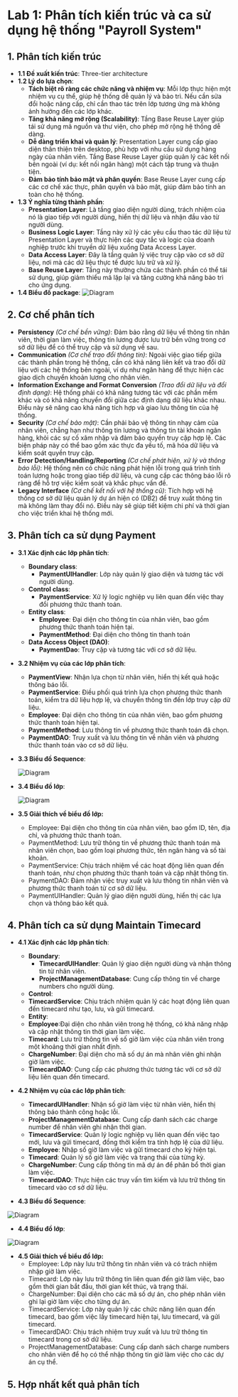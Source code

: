 # Lab 1: Phân tích kiến trúc và ca sử dụng hệ thống "Payroll System"

## 1. Phân tích kiến trúc
- **1.1 Đề xuất kiến trúc**: Three-tier architecture
- **1.2 Lý do lựa chọn**:
    - **Tách biệt rõ ràng các chức năng và nhiệm vụ**: Mỗi lớp thực hiện một nhiệm vụ cụ thể, giúp hệ thống dễ quản lý và bảo trì. Nếu cần sửa đổi hoặc nâng cấp, chỉ cần thao tác trên lớp tương ứng mà không ảnh hưởng đến các lớp khác.
    - **Tăng khả năng mở rộng (Scalability)**: Tầng Base Reuse Layer giúp tái sử dụng mã nguồn và thư viện, cho phép mở rộng hệ thống dễ dàng.
    - **Dễ dàng triển khai và quản lý**: Presentation Layer cung cấp giao diện thân thiện trên desktop, phù hợp với nhu cầu sử dụng hàng ngày của nhân viên. Tầng Base Reuse Layer giúp quản lý các kết nối bên ngoài (ví dụ: kết nối ngân hàng) một cách tập trung và thuận tiện.
    - **Đảm bảo tính bảo mật và phân quyền**: Base Reuse Layer cung cấp các cơ chế xác thực, phân quyền và bảo mật, giúp đảm bảo tính an toàn cho hệ thống.
 - **1.3 Ý nghĩa từng thành phần**:
    - **Presentation Layer**: Là tầng giao diện người dùng, trách nhiệm của nó là giao tiếp với người dùng, hiển thị dữ liệu và nhận đầu vào từ người dùng.
    - **Business Logic Layer**: Tầng này xử lý các yêu cầu thao tác dữ liệu từ Presentation Layer và thực hiện các quy tắc và logic của doanh nghiệp trước khi truyền dữ liệu xuống Data Access Layer.
    - **Data Access Layer**: Đây là tầng quản lý việc truy cập vào cơ sở dữ liệu, nơi mà các dữ liệu thực tế được lưu trữ và xử lý.
    - **Base Reuse Layer**: Tầng này thường chứa các thành phần có thể tái sử dụng, giúp giảm thiểu mã lặp lại và tăng cường khả năng bảo trì cho ứng dụng.
 - **1.4 Biểu đồ package**:
   ![Diagram](https://www.planttext.com/api/plantuml/png/T99FIWCn58VtESMZ-xb05wNLKZjOi3ZEGiH59XFQq3If-LCTn9KB5nx00nGH177VGRheIN82hs1c1kgCjLaaaE_zlhm7-SutNMsmCdRE4T8p9a19JH4op70AOvmfoJdq59aoGucnohC59ZCyeT0QAwgfCDWmAM24CwfQS8_0BoBd2oayWwiul0Qi8Gx_WcCfJ66dgYmWXgE7clm8QmhdrFhzeDempam60oj8qOEkNXe0D4rMCq6rXf6SC5BP_jD5L2qPeQKaQXZws63e4L9A3ZJJxvsLIN_k8HzF_3WbJvD27OT1Acz5qF5Zj-74vHyCKfT_0cSkVxB8NmTs4NJYi0r3V_Kem4nT_WmpjzuOkB5klK9bLQM9sd2vVRT0tFhDmftt0Tz-eQYGL8-SreFnO9SRklm5Z7Bvgghk-04QidfRdks25ygh6hI6qyHpcy7IhLy5IfDVytwiIqNg_zyF0000__y30000)
  
## 2. Cơ chế phân tích
- **Persistency** *(Cơ chế bền vững)*: Đảm bảo rằng dữ liệu về thông tin nhân viên, thời gian làm việc, thông tin lương được lưu trữ bền vững trong cơ sở dữ liệu để có thể truy cập và sử dụng về sau.
- **Communication** *(Cơ chế trao đổi thông tin)*: Ngoài việc giao tiếp giữa các thành phần trong hệ thống, cần có khả năng liên kết và trao đổi dữ liệu với các hệ thống bên ngoài, ví dụ như ngân hàng để thực hiện các giao dịch chuyển khoản lương cho nhân viên.
- **Information Exchange and Format Conversion** *(Trao đổi dữ liệu và đổi định dạng)*: Hệ thống phải có khả năng tương tác với các phần mềm khác và có khả năng chuyển đổi giữa các định dạng dữ liệu khác nhau. Điều này sẽ nâng cao khả năng tích hợp và giao lưu thông tin của hệ thống.
- **Security** *(Cơ chế bảo mật)*: Cần phải bảo vệ thông tin nhạy cảm của nhân viên, chẳng hạn như thông tin lương và thông tin tài khoản ngân hàng, khỏi các sự cố xâm nhập và đảm bảo quyền truy cập hợp lệ. Các biện pháp này có thể bao gồm xác thực đa yếu tố, mã hóa dữ liệu và kiểm soát quyền truy cập.
- **Error Detection/Handling/Reporting** *(Cơ chế phát hiện, xử lý và thông báo lỗi)*: Hệ thống nên có chức năng phát hiện lỗi trong quá trình tính toán lương hoặc trong giao tiếp dữ liệu, và cung cấp các thông báo lỗi rõ ràng để hỗ trợ việc kiểm soát và khắc phục vấn đề. 
- **Legacy Interface** *(Cơ chế kết nối với hệ thống cũ)*: Tích hợp với hệ thống cơ sở dữ liệu quản lý dự án hiện có (DB2) để truy xuất thông tin mà không làm thay đổi nó. Điều này sẽ giúp tiết kiệm chi phí và thời gian cho việc triển khai hệ thống mới.
## 3. Phân tích ca sử dụng Payment
- **3.1 Xác định các lớp phân tích**:
  - **Boundary class**: 
    - **PaymentUIHandler**: Lớp này quản lý giao diện và tương tác với người dùng.
  - **Control class**:
    - **PaymentService**: Xử lý logic nghiệp vụ liên quan đến việc thay đổi phương thức thanh toán.
  - **Entity class**:
    - **Employee**: Đại diện cho thông tin của nhân viên, bao gồm phương thức thanh toán hiện tại.
    - **PaymentMethod**: Đại diện cho thông tin thanh toán
  - **Data Access Object (DAO)**:
    - **PaymentDao**: Truy cập và tương tác với cơ sở dữ liệu.
- **3.2 Nhiệm vụ của các lớp phân tích**:
    - **PaymentView**: Nhận lựa chọn từ nhân viên, hiển thị kết quả hoặc thông báo lỗi.
    - **PaymentService**: Điều phối quá trình lựa chọn phương thức thanh toán, kiểm tra dữ liệu hợp lệ, và chuyển thông tin đến lớp truy cập dữ liệu.
    - **Employee**: Đại diện cho thông tin của nhân viên, bao gồm phương thức thanh toán hiện tại.
    - **PaymentMethod**: Lưu thông tin về phương thức thanh toán đã chọn.
    - **PaymentDAO**: Truy xuất và lưu thông tin về nhân viên và phương thức thanh toán vào cơ sở dữ liệu.
- **3.3 Biểu đồ Sequence**:
  
  ![Diagram](https://www.planttext.com/api/plantuml/png/f9E_JiCm4CPtFyMfKnbuWGweG97QeGK961ZTn3HMKpkodKWP4HEg6Fe6AGm892G6fcRe4DJty1Fm2ZZ_b41BgKI6AFVPzztlBlPdl6nBXONo9owIOyf0S4aGjXGNS3BnN1uIWeRSPpOM8PpXS4AOkknrCRDT8W3BDGrPd2d1tNBXd8Y0MgIsjL2GZHKUOabAlNDuMjjb8eHA1DW_M2lKWcD7n_UiN80-KGwtqHfabLjKRe4aBh5KeUPvpLmZTXxkeH_ybOiXQy4rPNP9TnJsx2OfWbwLcZQqeVY5q8j727HyKuqOOLV1G2-MFbXvLvwpUblDsGYKYPyjQFGnTHi8pFChMMqsLycBiTAB9n-OenUl7dpCT3p5cVrTPhDzk8CDMOJPkv1sg32JX0xnkAJgFynib3mmS9B8k0T915B7Cr19H67iS3D5jdiZVrjbtMt_wn87vFkfAMjlEIyrbYxLyItB1ZKrx-JTm0oJEK-_8-Q0bIgeRKZI2_a5003__mC0)
- **3.4 Biểu đồ lớp**:
  
  ![Diagram](https://www.planttext.com/api/plantuml/png/V59BJiCm4Dtd55PNxI8BjbbK1O545hI8mW6cyT1Qs1FBdw08SJ8M78ahqAQnavWARwnvytbldltpzRso3eppIcPP9S5QTgUqh5j4zf6nuycPu0KJvFg8G671jiu8slSGS6xGsWJLq2eazu3kK1ydF8x3x3EmJU18gRhmkTKfrGxeRNr1GLNLdjpQgnsQc4j9jcWQKON56BCeiN8J1VD5dsj02WuEIzBUHTJh4vPsf3otrvl8yIg81qTlsfBFiG_AiwkB8XeUL46JC8IMeVGlvqjv3yGbcc6xG_s-qKxKPAD-BgoMq3wXzTATbSVddbtDM9vtr_HH2kOjMhRC4XlpV3dUE2qR58qAG-z_CwEYWYaWs7TrsGg9dtxfBm000F__0m00)
- **3.5 Giải thích về biểu đồ lớp:**
    - Employee: Đại diện cho thông tin của nhân viên, bao gồm ID, tên, địa chỉ, và phương thức thanh toán.
    - PaymentMethod: Lưu trữ thông tin về phương thức thanh toán mà nhân viên chọn, bao gồm loại phương thức, tên ngân hàng và số tài khoản.
    - PaymentService: Chịu trách nhiệm về các hoạt động liên quan đến thanh toán, như chọn phương thức thanh toán và cập nhật thông tin.
    - PaymentDAO: Đảm nhận việc truy xuất và lưu thông tin nhân viên và phương thức thanh toán từ cơ sở dữ liệu.
    - PaymentUIHandler: Quản lý giao diện người dùng, hiển thị các lựa chọn và thông báo kết quả.
    
## 4. Phân tích ca sử dụng Maintain Timecard
 - **4.1 Xác định các lớp phân tích**:
   - **Boundary**:
     - **TimecardUIHandler**: Quản lý giao diện người dùng và nhận thông tin từ nhân viên.
     - **ProjectManagementDatabase**: Cung cấp thông tin về charge numbers cho người dùng.
    - **Control**:
     - **TimecardService**: Chịu trách nhiệm quản lý các hoạt động liên quan đến timecard như tạo, lưu, và gửi timecard.
    - **Entity**:
     - **Employee**:Đại diện cho nhân viên trong hệ thống, có khả năng nhập và cập nhật thông tin thời gian làm việc.
     - **Timecard**: Lưu trữ thông tin về số giờ làm việc của nhân viên trong một khoảng thời gian nhất định.
     - **ChargeNumber**:  Đại diện cho mã số dự án mà nhân viên ghi nhận giờ làm việc.
   - **TimecardDAO**: Cung cấp các phương thức tương tác với cơ sở dữ liệu liên quan đến timecard.
   
 - **4.2 Nhiệm vụ của các lớp phân tích**:
   - **TimecardUIHandler**: Nhận số giờ làm việc từ nhân viên, hiển thị thông báo thành công hoặc lỗi.
   - **ProjectManagementDatabase**: Cung cấp danh sách các charge number để nhân viên ghi nhận thời gian.
   - **TimecardService**: Quản lý logic nghiệp vụ liên quan đến việc tạo mới, lưu và gửi timecard, đồng thời kiểm tra tính hợp lệ của dữ liệu.
   - **Employee**: Nhập số giờ làm việc và gửi timecard cho kỳ hiện tại.
   - **Timecard**: Quản lý số giờ làm việc và trạng thái của từng kỳ.
   - **ChargeNumber**: Cung cấp thông tin mã dự án để phân bổ thời gian làm việc.
   - **TimecardDAO**: Thực hiện các truy vấn tìm kiếm và lưu trữ thông tin timecard vào cơ sở dữ liệu.
 - **4.3 Biểu đồ Sequence**:
  
  ![Diagram](https://www.planttext.com/api/plantuml/png/d5GzJiCm6DrzYc-a0nU8L5HeAzeb854Eu3WcCKtiod62EY861iGHa8gOEy7K30mvIKx05N2RtwO_GMI8R7_VUtd-tbD-ukzUeB1KeU-XOCeuI15GX31HGiBGdtbYJcc-lPRYdX8rm0fRUDrbYP3RMCvXmdnAiBHlnoFCROzAH0HNKdXbvORAY16AA5TCLO1YttUnTAWP-fR6Dde6vrS8TRjWkkbgEGE7fV4RUCd2XqWldmbqkmWLKk7qR5UDSH2BTdhh1Bbe0nog-g6KMbXHEg7v1yTs1pNwwnHQl05tZDl5mSLyM2BtacZ4NWqJcQu-84hZnsfw27iAp7Jr7SBKJRwu0oJvhCgWdoFQ322IOaLD-b1UgwEdhtdte1hkPqEfsHPeRAEdxHuP77ByiJ7Mh1nfuvuuA3UDNveC_uq1HCa2Y6PyvTkKVyn7W2DQZb3bYyucjPTfl6GbOfFLoZHdgzZkLn1QFbCrireGc_GT4DS2FJHnbUNCIjx5UhtWhiwSFiboqzFlzQ_a5m00__y30000)
  
 - **4.4 Biểu đồ lớp**:
  
  ![Diagram](https://www.planttext.com/api/plantuml/png/h5FBJiCm4BpdArOzjOWSk5eeAhILg4G1gKYSNNj93RLJsUjA5UBBEF19_09k6hj9gt8YXpmsuzdP6VldwtleY5loUfLbOiMTWubUhwej8dna4AuSb6IW33LVXcjaC2UhJ5cN0D0GshlAM_TIsNUK_K7s6TcUbKR1hKniTRinfq2okpTLDFAajZmmCfZnzVLeoMs93rulq5x2D7GjqHO7NlBkI9dp2wsehQVDaJI9IdPdoa6Y4rQjILKc_JaPQevseqHq2g146dbhWnyHqSV6pUdUn05BYwD4li64fkRbW1fq9laJU29lVFEOfBqg8sFzTZj9glv1OEhxPAit53JZXfUeWmiXJBxWhcjGAm3N3-tkbQDEjCMECUt2tbKFyhn-fBt4GDSz71HPAaRWHQyRCWln6kBAjD4nkJmlEdOny0xF0S_Fnu0BWMw_D1k6tRmxKBy0003__mC0)
 - **4.5 Giải thích về biểu đồ lớp:**
    - Employee: Lớp này lưu trữ thông tin nhân viên và có trách nhiệm nhập giờ làm việc.
    - Timecard: Lớp này lưu trữ thông tin liên quan đến giờ làm việc, bao gồm thời gian bắt đầu, thời gian kết thúc, và trạng thái.
    - ChargeNumber: Đại diện cho các mã số dự án, cho phép nhân viên ghi lại giờ làm việc cho từng dự án.
    - TimecardService: Lớp này quản lý các chức năng liên quan đến timecard, bao gồm việc lấy timecard hiện tại, lưu timecard, và gửi timecard.
    - TimecardDAO: Chịu trách nhiệm truy xuất và lưu trữ thông tin timecard trong cơ sở dữ liệu.
    - ProjectManagementDatabase: Cung cấp danh sách charge numbers cho nhân viên để họ có thể nhập thông tin giờ làm việc cho các dự án cụ thể.
## 5. Hợp nhất kết quả phân tích
